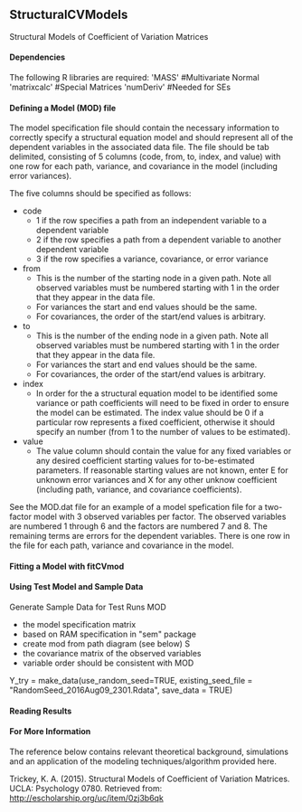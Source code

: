 ## StructuralCVModels
Structural Models of Coefficient of Variation Matrices



#### Dependencies

The following R libraries are required: 
'MASS' #Multivariate Normal
'matrixcalc' #Special Matrices
'numDeriv' #Needed for SEs

#### Defining a Model (MOD) file

The model specification file should contain the necessary information to 
correctly specify a structural equation model and should represent all of the 
dependent variables in the associated data file. The file should be tab 
delimited, consisting of 5 columns (code, from, to, index, and value) with one
row for each path, variance, and covariance in the model (including error 
variances). 

The five columns should be specified as follows: 
* code
  + 1 if the row specifies a path from an independent 
  variable to a dependent variable
  + 2 if the row specifies a path from a dependent variable to another 
  dependent variable
  + 3 if the row specifies a variance, covariance, or error variance
* from
  + This is the number of the starting node in a given path. Note all observed
  variables must be numbered starting with 1 in the order that they appear in 
  the data file. 
  + For variances the start and end values should be the same. 
  + For covariances, the order of the start/end values is arbitrary. 
* to 
  + This is the number of the ending node in a given path. Note all observed
  variables must be numbered starting with 1 in the order that they appear in 
  the data file.
  + For variances the start and end values should be the same. 
  + For covariances, the order of the start/end values is arbitrary. 
* index
  + In order for the a structural equation model to be identified some variance
  or path coefficients will need to be fixed in order to ensure the model can be 
  estimated. The index value should be 0 if a particular row represents a fixed 
  coefficient, otherwise it should specify an number (from 1 to the number of 
  values to be estimated).
* value
  + The value column should contain the value for any fixed variables or any 
  desired coefficient starting values for to-be-estimated parameters. If 
  reasonable
  starting values are not known, enter E for unknown error variances and X for 
  any other unknow coefficient (including path, variance, and covariance 
  coefficients). 

See the MOD.dat file for an example of a model spefication file for a two-factor
model with 3 observed variables per factor. The observed variables are numbered 
1 through 6 and the factors are numbered 7 and 8. The remaining terms are errors
for the dependent variables. There is one row in the file for each path, variance
and covariance in the model. 

#### Fitting a Model with fitCVmod


#### Using Test Model and Sample Data
Generate Sample Data for Test Runs
MOD 
- the model specification matrix 
- based on RAM specification in "sem" package
- create mod from path diagram (see below)
S
- the covariance matrix of the observed variables
- variable order should be consistent with MOD

Y_try = make_data(use_random_seed=TRUE,
				  existing_seed_file = "RandomSeed_2016Aug09_2301.Rdata",
				  save_data = TRUE)
				  
#### Reading Results 


#### For More Information
The reference below contains relevant theoretical background, simulations and an application of the modeling techniques/algorithm provided here. 

Trickey, K. A. (2015). Structural Models of Coefficient of Variation Matrices. UCLA: Psychology 0780. Retrieved from: http://escholarship.org/uc/item/0zj3b6qk

